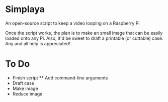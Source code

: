 # Simplaya
An open-source script to keep a video looping on a Raspberry Pi

Once the script works, the plan is to make an small image that can be easily loaded onto any Pi. Also, it'd be sweet to draft a printable (or cuttable) case.
Any and all help is appreciated!

# To Do
* Finish script
** Add command-line arguments
* Draft case
* Make image
* Reduce image

